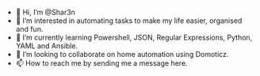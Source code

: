 - 👋 Hi, I’m @Shar3n
- 👀 I’m interested in automating tasks to make my life easier, organised and fun.
- 🌱 I’m currently learning Powershell, JSON, Regular Expressions, Python, YAML and Ansible.
- 💞️ I’m looking to collaborate on home automation using Domoticz.
- 📫 How to reach me by sending me a message here.

<!---
Shar3n/Shar3n is a ✨ special ✨ repository because its `README.md` (this file) appears on your GitHub profile.
You can click the Preview link to take a look at your changes.
--->
